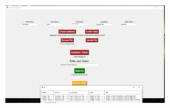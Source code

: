 ![Job Search UI](https://github.com/sankalpmittal1911-BitSian/Simple-Job-Search/blob/master/UI/Capture.JPG)
